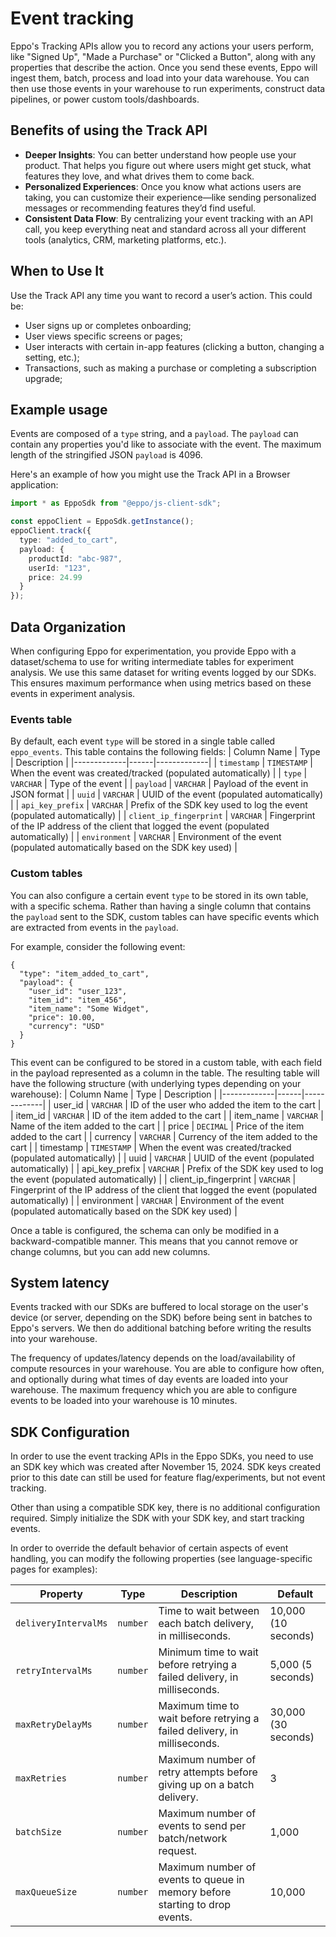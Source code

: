 # Event tracking

Eppo's Tracking APIs allow you to record any actions your users perform, like "Signed Up", "Made a Purchase" or "Clicked a Button",
along with any properties that describe the action. Once you send these events, Eppo will ingest them, batch, process and load into your data warehouse. You can then use those events in your warehouse to run experiments, construct data pipelines, or power custom tools/dashboards.

## Benefits of using the Track API

* **Deeper Insights**: You can better understand how people use your product. That helps you figure out where users might get stuck, what features they love, and what drives them to come back.
* **Personalized Experiences**: Once you know what actions users are taking, you can customize their experience—like sending personalized messages or recommending features they’d find useful.
* **Consistent Data Flow**: By centralizing your event tracking with an API call, you keep everything neat and standard across all your different tools (analytics, CRM, marketing platforms, etc.).

## When to Use It

Use the Track API any time you want to record a user’s action. This could be:

* User signs up or completes onboarding;
* User views specific screens or pages;
* User interacts with certain in-app features (clicking a button, changing a setting, etc.);
* Transactions, such as making a purchase or completing a subscription upgrade;


## Example usage
Events are composed of a `type` string, and a `payload`. The `payload` can contain any properties you'd like to associate with the event. The maximum length of the stringified JSON `payload` is 4096.

Here's an example of how you might use the Track API in a Browser application:

```typescript
import * as EppoSdk from "@eppo/js-client-sdk";

const eppoClient = EppoSdk.getInstance();
eppoClient.track({
  type: "added_to_cart",
  payload: {
    productId: "abc-987",
    userId: "123",
    price: 24.99
  }
});
```

## Data Organization
When configuring Eppo for experimentation, you provide Eppo with a dataset/schema to use for writing intermediate tables for experiment analysis. We use this same dataset for writing events logged by our SDKs. This ensures maximum performance when using metrics based on these events in experiment analysis.

### Events table
By default, each event `type` will be stored in a single table called `eppo_events`. This table contains the following fields:
| Column Name | Type | Description |
|-------------|------|-------------|
| `timestamp` | `TIMESTAMP` | When the event was created/tracked (populated automatically) |
| `type` | `VARCHAR` | Type of the event |
| `payload` | `VARCHAR` | Payload of the event in JSON format |
| `uuid` | `VARCHAR` | UUID of the event (populated automatically) |
| `api_key_prefix` | `VARCHAR` | Prefix of the SDK key used to log the event (populated automatically) |
| `client_ip_fingerprint` | `VARCHAR` | Fingerprint of the IP address of the client that logged the event (populated automatically) |
| `environment` | `VARCHAR` | Environment of the event (populated automatically based on the SDK key used) |


### Custom tables
You can also configure a certain event `type` to be stored in its own table, with a specific schema. Rather than having a single column that contains the `payload` sent to the SDK, custom tables can have specific events which are extracted from events in the `payload`.

For example, consider the following event:

```
{
  "type": "item_added_to_cart",
  "payload": {
    "user_id": "user_123",
    "item_id": "item_456",
    "item_name": "Some Widget",
    "price": 10.00,
    "currency": "USD"
  }
}
```

This event can be configured to be stored in a custom table, with each field in the payload represented as a column in the table. The resulting table will have the following structure (with underlying types depending on your warehouse):
| Column Name | Type | Description |
|-------------|------|-------------|
| user_id | `VARCHAR` | ID of the user who added the item to the cart |
| item_id | `VARCHAR` | ID of the item added to the cart |
| item_name | `VARCHAR` | Name of the item added to the cart |
| price | `DECIMAL` | Price of the item added to the cart |
| currency | `VARCHAR` | Currency of the item added to the cart |
| timestamp | `TIMESTAMP` | When the event was created/tracked (populated automatically) |
| uuid | `VARCHAR` | UUID of the event (populated automatically) |
| api_key_prefix | `VARCHAR` | Prefix of the SDK key used to log the event (populated automatically) |
| client_ip_fingerprint | `VARCHAR` | Fingerprint of the IP address of the client that logged the event (populated automatically) |
| environment | `VARCHAR` | Environment of the event (populated automatically based on the SDK key used) |

Once a table is configured, the schema can only be modified in a backward-compatible manner. This means that you cannot remove or change columns, but you can add new columns.


## System latency
Events tracked with our SDKs are buffered to local storage on the user's device (or server, depending on the SDK) before being sent in batches to Eppo's servers. We then do additional batching before writing the results into your warehouse.

The frequency of updates/latency depends on the load/availability of compute resources in your warehouse. You are able to configure how often, and optionally during what times of day events are loaded into your warehouse. The maximum frequency which you are able to configure events to be loaded into your warehouse is 10 minutes.


## SDK Configuration
In order to use the event tracking APIs in the Eppo SDKs, you need to use an SDK key which was created after November 15, 2024. SDK keys created prior to this date can still be used for feature flag/experiments, but not event tracking.

Other than using a compatible SDK key, there is no additional configuration required. Simply initialize the SDK with your SDK key, and start tracking events.

In order to override the default behavior of certain aspects of event handling, you can modify the following properties (see language-specific pages for examples):

| Property | Type | Description | Default |
|----------|------|-------------|---------|
| `deliveryIntervalMs` | `number` | Time to wait between each batch delivery, in milliseconds. | 10,000 (10 seconds) |
| `retryIntervalMs` | `number` | Minimum time to wait before retrying a failed delivery, in milliseconds. | 5,000 (5 seconds) |
| `maxRetryDelayMs` | `number` | Maximum time to wait before retrying a failed delivery, in milliseconds. | 30,000 (30 seconds) |
| `maxRetries` | `number` | Maximum number of retry attempts before giving up on a batch delivery. | 3 |
| `batchSize` | `number` | Maximum number of events to send per batch/network request. | 1,000 |
| `maxQueueSize` | `number` | Maximum number of events to queue in memory before starting to drop events. | 10,000 |
